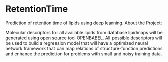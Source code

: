 # RetentionTime

Prediction of retention time of lipids using deep learning.
About the Project:

Molecular descriptors for all available lipids from database lipidmaps will be generated using open source tool OPENBABEL. All possible descriptors will be used to build a regression model that will have a optimized neural network framework that can map relations of structure-function predictions and enhance the prediction for problems with small and noisy training data.
